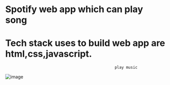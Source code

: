 # Spotify web app which can play song 
# Tech stack uses to build web app are html,css,javascript.

                                                    play music
                                                    
![image](https://user-images.githubusercontent.com/76651951/194066637-8f18223e-a5dd-46f4-9b99-db18be7f96a4.png)
                                             

